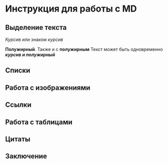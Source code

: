 # Инструкция для работы с MD
## Выделение текста

*Курсив* или знаком _курсив_

**Полужирный**. Также и с __полужирным__
Текст может быть одновременно *__курсив и полужирный__*

## Списки
## Работа с изображениями
## Ссылки
## Работа с таблицами
## Цитаты
## Заключение